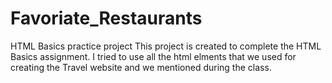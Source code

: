 # Favoriate_Restaurants
HTML Basics practice project
This project is created to complete the HTML Basics assignment. I tried to use all the html elments that we used for creating the Travel website and 
we mentioned during the class. 
